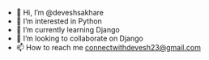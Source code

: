 - 👋 Hi, I’m @deveshsakhare
- 👀 I’m interested in Python
- 🌱 I’m currently learning Django
- 💞️ I’m looking to collaborate on Django
- 📫 How to reach me connectwithdevesh23@gmail.com

<!---
deveshsakhare/deveshsakhare is a ✨ special ✨ repository because its `README.md` (this file) appears on your GitHub profile.
You can click the Preview link to take a look at your changes.
--->
